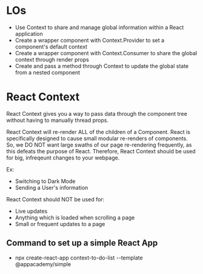 # LOs

* Use Context to share and manage global information within a React application
* Create a wrapper component with Context.Provider to set a component's default context
* Create a wrapper component with Context.Consumer to share the global context through render props
* Create and pass a method through Context to update the global state from a nested component



# React Context

React Context gives you a way to pass data through the component tree without having to manually thread props. 

React Context will re-render ALL of the children of a Component.
React is specifically designed to cause small modular re-renders of components.
So, we DO NOT want large swaths of our page re-rendering frequently, as this defeats the purpose of React.
Therefore, React Context should be used for big, infreqeunt changes to your webpage.

Ex:
* Switching to Dark Mode
* Sending a User's information

React Context should NOT be used for:
* Live updates
* Anything which is loaded when scrolling a page
* Small or frequent updates to a page





## Command to set up a simple React App

* npx create-react-app context-to-do-list --template @appacademy/simple